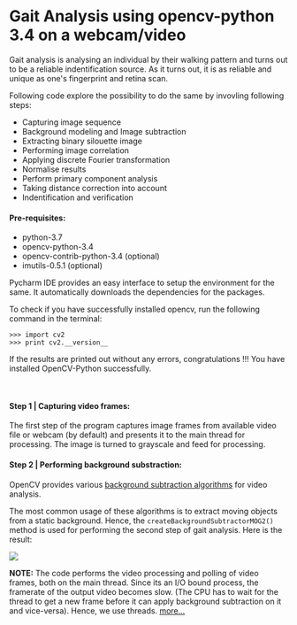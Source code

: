 # Gait Analysis using opencv-python 3.4 on a webcam/video

Gait analysis is analysing an individual by their walking pattern and turns out to be a reliable indentification source.
As it turns out, it is as reliable and unique as one's fingerprint and retina scan.

Following code explore the possibility to do the same by invovling following steps:
- Capturing image sequence
- Background modeling and Image subtraction
- Extracting binary silouette image
- Performing image correlation
- Applying discrete Fourier transformation
- Normalise results
- Perform primary component analysis
- Taking distance correction into account
- Indentification and verification

#### Pre-requisites:
- python-3.7
- opencv-python-3.4
- opencv-contrib-python-3.4 (optional)
- imutils-0.5.1 (optional)

Pycharm IDE provides an easy interface to setup the environment for the same.
It automatically downloads the dependencies for the packages.

To check if you have successfully installed opencv, run the following command in the terminal:
```
>>> import cv2
>>> print cv2.__version__
```
If the results are printed out without any errors, congratulations !!! You have installed OpenCV-Python successfully.

<br>

#### Step 1 | Capturing video frames:
The first step of the program captures image frames from available video file or webcam (by default) and presents it to the main thread for processing.
The image is turned to grayscale and feed for processing.

#### Step 2 | Performing background substraction:
OpenCV provides various [background subtraction algorithms](https://opencv-python-tutroals.readthedocs.io/en/latest/py_tutorials/py_video/py_bg_subtraction/py_bg_subtraction.html#background-subtraction) for video analysis. 

The most common usage of these algorithms is to extract moving objects from a static background.
Hence, the `createBackgroundSubtractorMOG2()` method is used for performing the second step of gait analysis.
Here is the result:

![](https://github.com/sarweshshah/gait_analysis/blob/master/results/background%20subtraction.gif)

**NOTE:** The code performs the video processing and polling of video frames, both on the main thread. Since its an I/O bound process, the framerate of the output video becomes slow. (The CPU has to wait for the thread to get a new frame before it can apply background subtraction on it and vice-versa). Hence, we use threads.
[more...](https://www.pyimagesearch.com/2015/12/21/increasing-webcam-fps-with-python-and-opencv/)
